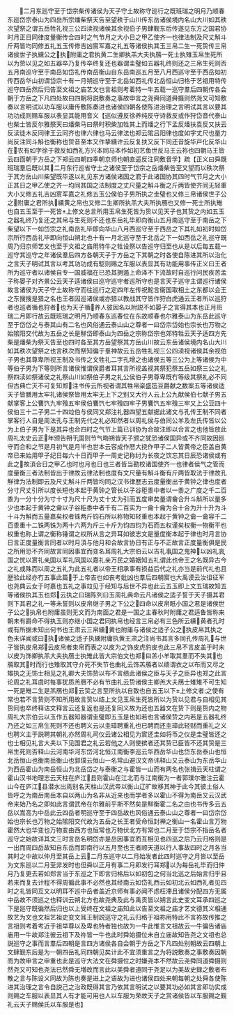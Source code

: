 <!-- { "loadSidebar": true } -->
　　二月东廵守至于岱宗柴传诸侯为天子守土故称守廵行之既班瑞之明月乃顺春东廵岱宗泰山为四岳所宗燔柴祭天告至望秩于山川传东岳诸侯境内名山大川如其秩次望祭之谓五岳牲礼视三公四渎视诸侯其余视伯子男肆觐东后传遂见东方之国君协时月正日同律度量衡传合四时之气节月之大小日之甲乙使齐一也律法制及尺丈斛斗斤两皆均同修五礼五玉传修吉凶賔军嘉之礼五等诸侯执其玉三帛二生一死贽传三帛诸侯世子执纁公之执附庸之君执黄二生卿执羔大夫执鴈一死士执雉玉帛生死所以为贽以见之如五器卒乃复传卒终复还也器谓圭璧如五器礼终则还之三帛生死则否五月南巡守至于南岳如岱礼传南岳衡山自东岳南巡五月至八月西巡守至于西岳如初传西岳华山初谓岱宗十有一月朔巡守至于北岳如西礼传北岳恒山归格于艺祖用特传巡守四岳然后归告至文祖之庙艺文也言祖则考着特一牛五载一巡守羣后四朝传各会朝于方岳之下凡四处故曰四朝将説敷奏之事故申言之尧舜同道舜摄则然尧又可知敷奏以言明试以功车服以庸传敷陈奏进也诸侯四朝各使陈进治理之言明试其言以要其功功成则赐车服以表显其能用音义【巡似遵反徐养纯反守诗救反或作狩岱音代泰山也柴士皆反尔雅祭天曰燔柴马曰祭时积柴加牲其上而燔之行下孟反燔扶袁反又扶云反渎徒木反同律王云同齐也律六律也马云律法也郑云隂吕阳律也度如字丈尺也量力尚反注同斗斛也衡称也贽音至本又作挚纁许云反复扶又反下同还音旋华戸化反华山在农有如字徐于救反如西礼方兴本同马本作如初艺鱼世反马王云祢也四朝马王皆云四靣朝于方岳之下郑云四朝四季朝京师也朝直遥反注同敷音孚】疏【正义曰舜既班瑞羣后既以其二月东行巡省守土之诸侯至于岱宗之岳燔柴告至又望而以秩次祭于其方岳山川柴望既毕遂以礼见东方诸侯诸国之君于此诸国协其四时气节月之大小正其日之甲乙使之齐一均同其国之法制度之丈尺量之斛斗衡之斤两皆使齐同无轻重大小又修五礼吉凶賔军嘉之礼修五玉公侯伯子男所执之圭璧也又修三帛诸侯世子公之附庸之君所执纁黄之帛也又修二生卿所执羔大夫所执鴈也又修一死士所执雉也自五玉至于一死皆上修文总言所用玉帛生死皆为贽以见天子也其贽之内如五玉之器礼终乃复还之其帛与生死则不还也东岳礼毕即向衡山五月南巡守至于南岳之下柴望以下一如岱宗之礼南岳礼毕即向华山八月西巡守至于西岳之下其礼如初时如岱宗所行西岳礼毕即向恒山朔北也十有一月北巡守至于北岳之下一如西岳之礼巡守既周乃归京师艺文也至于文祖之庙用特牛之牲设祭以告巡守归至也从是以后每五载一巡守其巡守之年诸侯羣后四方各朝天子于方岳之下其朝之时各使自陈进其所以治化之言天子明试其言以考其功功成有騐则赐之车服以表显其有功能用事传正义曰王者所为巡守者以诸侯自专一国威福在已恐其拥遏上命泽不下流故时自巡行问民疾苦孟子称晏子对齐景公云天子适诸侯曰巡守巡守者巡所守也是言天子巡守主谓巡行诸侯故言诸侯为天子守土故称守而往巡行之定四年左传祝鮀言衞国取相土之东都以会王之东搜搜是猎之名也王者因巡诸侯或亦猎以教战其守皆作狩白虎通云王者所以巡狩者也巡者循也狩者也为天子循养人彼因名以附説不如晏子之言得其本也正月班瑞二月即行故云既班瑞之明月乃顺春东巡春位在东故顺春也尔雅泰山为东岳此巡守至于岱岱之与泰其山有二名也风俗通云泰山山之尊者一曰岱宗岱始也宗长也万物之始隂阳交代故为五岳之长是觧岱即泰山为四岳之宗称岱宗也郊特牲云天子适四方先柴是燔柴为祭天告至也四时各至其方岳望祭其方岳山川故云东岳诸侯境内名山大川如其秩次望祭之也言秩次而祭知徧于羣神故云五岳牲礼视三公四渎视诸侯其余视伯子男也其尊卑所视王制及书传之文牲礼二字孔增之也诸侯五等三公为上等诸侯为中等伯子男为下等则所言诸侯惟谓侯爵者耳其言所视盖视其祭犯祭五岳如祭三公之礼祭四渎如祭诸侯之礼祭山川如祭伯子男之礼公侯伯子男尊卑既冇等级其祭礼必不同但古典亡灭不可复知郑注书传云所视者谓其牲帛粢盛笾豆爵献之数案五等诸侯适天子皆膳用太牢礼诸侯祭皆用太牢无上下之别又大行人云上公九献侯伯七献子男五献掌客上公饔饩九牢飱五牢侯伯饔饩七牢飱四牢子男饔饩五牢飱三牢又上公豆四十侯伯三十二子男二十四竝伯与侯同又郑注礼器四望五献据此诸文与孔传王制不同者掌客行人自是周法孔与王制先代之礼必知然者以周礼侯与伯同公羊及左氏传皆以公为上伯子男为下是其异也合四时之气节上篇已训协为合故注即以合言之也他皆放此周礼太史云正年颁告朔于国则节气晦朔皆天子颁之犹恐诸侯国异或不齐同故因廵守而合和之节是月初气是月半也世本云容成作厯大挠作甲子二人皆黄帝之臣盖自黄帝已来始用甲子纪日每六十日而甲子一周史记称纣为长夜之饮忘其日辰恐诸侯或有此之故湏合日之甲乙也时也月也日也三者皆当勘校诸国使齐一也律者侯气之管而度量衡三者法制皆出于律故云律法制也度有文尺量有斛斗衡有斤两皆取法于律故孔觧律为法制即云及尺丈斛斗斤两皆均同之汉书律歴志云度量衡出于黄钟之律也度者分寸尺丈引所以度长短也本起于黄钟之管长以子谷秬黍中者以一黍之广度之千二百黍为一分十分为寸十寸为尺十尺为丈十丈为引而五度审矣量谓龠合升斗斛所以量多少也本起于黄钟之龠以子谷秬黍中者千有二百实为一龠十龠为合十合为升十升为斗十斗为斛而五量嘉矣权者铢两斤钧石所以称物知轻重也本起于黄钟之龠一龠容千二百黍重十二铢两铢为两十六两为斤三十斤为钧四钧为石而五权谨矣权衡一物衡平也权重也称上谓之衡称锤谓之权所从言之异耳如彼志文是量度衡本起于律也时月言协日言正度量衡言同者以时月湏与他月和合故言协日有正与不正故言正度量衡俱是民之所用恐不齐同故言同因事宜而变名耳周礼大宗伯云以吉礼事国之鬼神以凶礼哀国之忧以賔礼亲国以军礼同国以嘉礼亲万民之婚姻知五礼谓此也帝王之名既异古今之礼或殊而以周之五礼为此五礼者以帝王相承事有损益后代之礼亦当是前代礼也且歴验此经亦冇五事此篇于上帝吉也如丧考妣凶也羣后四朝賔也大禹谟云汝徂征军也尧典云女于时嘉也五礼之事竝见于经知与后世不异也此云五玉即上文五瑞故知五等诸侯执其玉也郑云执之曰瑞陈列曰玉周礼典命云凡诸侯之适子誓于天子摄其君则下其君之礼一等未誓则以皮帛继子男之下公之四命以皮帛眂小国之君是诸侯世子公之执帛也附庸虽则无文而为南面之君是一国之主春秋时附庸之君适鲁皆称来朝未有爵命不得执玉则亦继小国之君同执帛也经言三帛必有三色所云纁黄者孔时或有所据未知出何书也王肃云三帛纁黄也附庸与诸侯之适子公之执皮帛其执之色未详闻或曰执诸侯之适子执纁附庸执黄王肃之注尚书其言多同孔传周礼与世子皆执皮帛郑云皮帛者束帛而表之以皮为之饰皮虎豹皮也此三帛不言皮盖于时未以皮为饰卿执羔大夫执鴈士执雉此皆大宗伯文也郑曰羔小羊取其羣而不失其也鴈取其时而行也雉取其守介死不失节也曲礼云饰羔鴈者以缋谓衣之以布而又尽之雉执之无饰士相见之礼卿大夫饰贽以布不言缋此诸侯之臣与天子之臣异也郑之此言论周之礼耳虞时每事犹质羔鴈不必有节曲礼云贽诸侯主卿羔大夫鴈士雉雉不可生知一死是雉二生是羔鴈也郑云贽之言至所执以自致也自五玉以下上修文者之使有常也若不言贽则不知所用故言贽以结上文见玉帛生死皆所以为贽以见君与自相见其贽同也卒终释诂文释言云还复返也是还复同义故为还也五器文在贽下则是贽内之物周礼大宗伯云以玉作五器知器谓圭璧即五玉是也如若也言诸侯贽之内若是五器礼终乃还之如三帛生死则不还也聘义云以圭璋聘重礼也已聘而还圭璋此轻财而重礼之义也聘义主于説聘其朝礼亦然周礼司仪云诸公相见为賔还圭如将币之仪是圭璧皆还之也士相见礼言大夫以下见国君之礼云若他之人则使摈者还其贽已臣皆不还其贽是三帛生死则否释山云河南华河东岱河北恒江南衡李巡云华西岳华山也岱东岳泰山也恒北岳恒山也衡南岳衡山也郭璞云恒山一名常山避汉文帝讳释山又云泰山为东岳华山为西岳霍山为南岳恒山为北岳岱之与泰衡之与霍皆一山而有两名也张揖云天柱谓之霍山汉书地理志云天柱在庐江县则霍山在江北而与江南衡为一者郭璞尔雅注云霍山今在庐江县潜水出焉别名天柱山汉武帝以衡山辽旷故移其神于此今其彼土俗人皆呼之为南岳南岳本自以两山为名非从近来也而学者多以霍山不得为南岳又云汉武帝来始乃名之即如此言谓武帝在尔雅前乎斯不然矣是觧衡霍二名之由也书传多云五岳以嵩高为中岳此云四岳者明巡守至于四岳故也风俗通云泰山山之尊者一曰岱宗岱始也宗长也万物之始隂阳交代故为五岳之长王者受命恒封禅之衡山一名霍山言万物霍然大也华变也万物变由西方也恒常也万物伏北方有常也二月至于岱宗不指岳名者巡守之始故详其文三时言岳名明岱亦是岳因事宜而互相见也四巡之后乃云归格则是一出而周四岳故知自东岳而即南行以五月至也王者顺天道以行人事故四时之月各当其时之中故以仲月至其岳上云二月东巡守以二月始发者此四时巡守之月皆以至岳为文东廵以二月至非发时也但舜以正月有事二月即发行耳郑以为每岳礼毕而归仲月乃复更去若如郑言当于东巡之下即言归格后以如初包之何当北巡之后始言归乎且若来而复去计程不得周徧此事不必然也其经南云如岱礼西云如初北云如西礼者见四时之礼皆同互文以明耳不巡中岳者盖近京师有事必闻不虑枉滞且诸侯分配四方无属中岳故不须巡之也释训云朔北方也故尧典及此与禹贡皆以朔言此史变文耳承四巡之下是廵守既徧然后归也以上受终在文祖之庙知此以告至文祖之庙才艺文德其义相通故艺为文也文祖艺祖史变文耳王制説巡守之礼云归格于祖祢用特此不言祢故传推之言祖则考着考近于祖举尊以及卑也特者独也故为一牛此惟言文祖故云一牛徧告诸庙庙用一牛故郑注彼云祖下及祢皆一牛也此时舜始摄位未自立庙故知告尧之文祖也总説巡守之事而言羣后四朝是言四方诸侯各自会朝于方岳之下凡四处别朝故云四朝上文肆觐东后是为一朝四岳礼同四朝见矣计此不宜须重言之为将説敷奏之事敷奏因朝而为故申言之申重也此是巡守大法文在舜摄位之时嫌尧本不然故云尧舜同道舜摄则然尧又可知也尧法已然舜无増改而言此以美舜者道同于尧足以为美故史録之敷者布散之言与陈设义同故为陈也奏是进上之语故为进也诸侯四处来朝每朝之处舜各使陈进其治理之言令自説己之治政既得其言乃依其言明试之以要其功必如其言即功实成则赐之车服以表显其人有才能可用也人以车服为荣故天子之赏诸侯皆以车服赐之觐礼云天子赐侯氏以车服是也】
